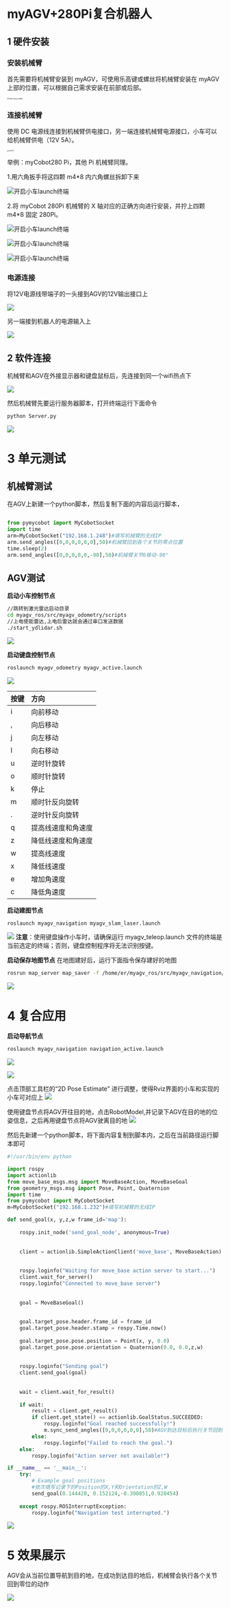 # myAGV+280Pi复合机器人


## 1 硬件安装


### 安装机械臂

首先需要将机械臂安装到 myAGV，可使用乐高键或螺丝将机械臂安装在 myAGV 上部的位置，可以根据自己需求安装在前部或后部。

<img src="../resources/7-ExamplesRobotsUsing/myAGV2023.png" alt="开启小车launch终端" style="zoom: 25%;" />

### 连接机械臂

使用 DC 电源线连接到机械臂供电接口，另一端连接机械臂电源接口，小车可以给机械臂供电（12V 5A）。

<img src="../resources/7-ExamplesRobotsUsing/myAGV2023API.jpg" alt="myAGV" style="zoom:25%;" />

举例：myCobot280 Pi，其他 Pi 机械臂同理。

1.用六角扳手将这四颗 m4\*8 内六角螺丝拆卸下来

![开启小车launch终端](../resources/7-ExamplesRobotsUsing/A1.png)

2.将 myCobot 280Pi 机械臂的 X 轴对应的正确方向进行安装，并拧上四颗 m4\*8 固定 280Pi。

![开启小车launch终端](../resources/7-ExamplesRobotsUsing/A2.png)

![开启小车launch终端](../resources/7-ExamplesRobotsUsing/A3.png)

![开启小车launch终端](../resources/7-ExamplesRobotsUsing/A4.png)

### 电源连接

将12V电源线带端子的一头接到AGV的12V输出接口上

![](../resources/7-ExamplesRobotsUsing/12v.png
)

另一端接到机器人的电源输入上

![](../resources/7-ExamplesRobotsUsing/r12.jpg)

## 2 软件连接
机械臂和AGV在外接显示器和键盘鼠标后，先连接到同一个wifi热点下

![](../resources/7-ExamplesRobotsUsing/wifi.png)

然后机械臂先要运行服务器脚本，打开终端运行下面命令
```bash
python Server.py
```
![](../resources/7-ExamplesRobotsUsing/server.jpg)



# 3 单元测试


## 机械臂测试
在AGV上新建一个python脚本，然后复制下面的内容后运行脚本， 
```python

from pymycobot import MyCobotSocket
import time
arm=MyCobotSocket("192.168.1.248")#填写机械臂的无线IP
arm.send_angles([0,0,0,0,0,0],50)#机械臂回到各个关节的零点位置
time.sleep(2)
arm.send_angles([0,0,0,0,0,-90],50)#机械臂关节6移动-90°
```

## AGV测试
**启动小车控制节点**
```bash
//跳转到激光雷达启动目录
cd myagv_ros/src/myagv_odometry/scripts
//上电使能雷达,上电后雷达就会通过串口发送数据
./start_ydlidar.sh
```
![](../resources/7-ExamplesRobotsUsing/odom.png)

**启动键盘控制节点**
```bash
roslaunch myagv_odometry myagv_active.launch

```

![](../resources/7-ExamplesRobotsUsing/tele_control.png)

| 按键 | 方向               |
| :--- | :----------------- |
| i    | 向前移动           |
| ,    | 向后移动           |
| j    | 向左移动           |
| l    | 向右移动           |
| u    | 逆时针旋转         |
| o    | 顺时针旋转         |
| k    | 停止               |
| m    | 顺时针反向旋转     |
| .    | 逆时针反向旋转     |
| q    | 提高线速度和角速度 |
| z    | 降低线速度和角速度 |
| w    | 提高线速度         |
| x    | 降低线速度         |
| e    | 增加角速度         |
| c    | 降低角速度         |

**启动建图节点**

```bash
roslaunch myagv_navigation myagv_slam_laser.launch

```
![](../resources/7-ExamplesRobotsUsing/slam.png)
**注意**：使用键盘操作小车时，请确保运行 myagv_teleop.launch 文件的终端是当前选定的终端；否则，键盘控制程序将无法识别按键。

**启动保存地图节点**
在地图建好后，运行下面指令保存建好的地图
```bash
rosrun map_server map_saver -f /home/er/myagv_ros/src/myagv_navigation/map/map
```
![](../resources/7-ExamplesRobotsUsing/map.png)

# 4 复合应用
**启动导航节点**
```bash
roslaunch myagv_navigation navigation_active.launch
```
![](../resources/7-ExamplesRobotsUsing/nav.png)

![](../resources/7-ExamplesRobotsUsing/nav2.png)

点击顶部工具栏的“2D Pose Estimate” 进行调整，使得Rviz界面的小车和实现的小车可对应上
![](../resources/7-ExamplesRobotsUsing/nav3.png)

使用键盘节点将AGV开往目的地，点击RobotModel,并记录下AGV在目的地的位姿信息，之后再用键盘节点将AGV驶离目的地
![](../resources/7-ExamplesRobotsUsing/nav4.png)


然后先新建一个python脚本，将下面内容复制到脚本内，之后在当前路径运行脚本即可
```python
#!/usr/bin/env python

import rospy
import actionlib
from move_base_msgs.msg import MoveBaseAction, MoveBaseGoal
from geometry_msgs.msg import Pose, Point, Quaternion
import time
from pymycobot import MyCobotSocket
m=MyCobotSocket("192.168.1.232")#填写机械臂的无线IP

def send_goal(x, y,z,w frame_id='map'):
    
    rospy.init_node('send_goal_node', anonymous=True)
    
    
    client = actionlib.SimpleActionClient('move_base', MoveBaseAction)
    
    
    rospy.loginfo("Waiting for move_base action server to start...")
    client.wait_for_server()
    rospy.loginfo("Connected to move_base server")
    
    
    goal = MoveBaseGoal()
    
    
    goal.target_pose.header.frame_id = frame_id
    goal.target_pose.header.stamp = rospy.Time.now()
    
    goal.target_pose.pose.position = Point(x, y, 0.0)
    goal.target_pose.pose.orientation = Quaternion(0.0, 0.0,z,w)
    
    
    rospy.loginfo("Sending goal")
    client.send_goal(goal)
    
   
    wait = client.wait_for_result()
    
    if wait:
        result = client.get_result()
        if client.get_state() == actionlib.GoalStatus.SUCCEEDED:
            rospy.loginfo("Goal reached successfully!")
            m.sync_send_angles([0,0,0,0,0,0],50)#AGV到达目标后执行关节回到零位动作
        else:
            rospy.loginfo("Failed to reach the goal.")
    else:
        rospy.loginfo("Action server not available!")

if __name__ == '__main__':
    try:
        # Example goal positions
        #依次填写记录下的Position的X,Y和Orientation的Z,W
        send_goal(0.144428, 0.152124,-0.390851,0.920454)
        
    except rospy.ROSInterruptException:
        rospy.loginfo("Navigation test interrupted.")

```
![](../resources/7-ExamplesRobotsUsing/result.png)

# 5 效果展示
AGV会从当前位置导航到目的地，在成功到达目的地后，机械臂会执行各个关节回到零位的动作

![](../resources/7-ExamplesRobotsUsing/video.gif)
